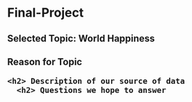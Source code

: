 # Final-Project
<h2> Selected Topic: World Happiness 
  <h2> Reason for Topic
    
    <h2> Description of our source of data
      <h2> Questions we hope to answer
